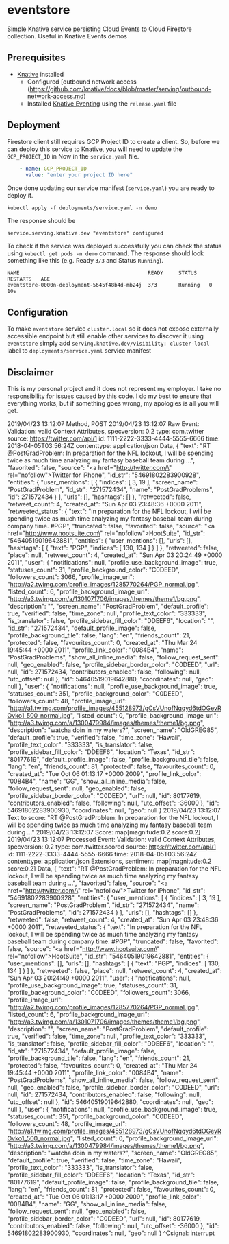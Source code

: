 # eventstore

Simple Knative service persisting Cloud Events to Cloud Firestore collection. Useful in Knative Events demos

## Prerequisites

 * [Knative](https://github.com/knative/docs/blob/master/install) installed
    * Configured [outbound network access (https://github.com/knative/docs/blob/master/serving/outbound-network-access.md)
    * Installed [Knative Eventing](https://github.com/knative/docs/tree/master/eventing) using the `release.yaml` file


## Deployment

Firestore client still requires GCP Project ID to create a client. So, before we can deploy this service to Knative, you will need to update the `GCP_PROJECT_ID` in Now in the `service.yaml` file.

```yaml
    - name: GCP_PROJECT_ID
      value: "enter your project ID here"
```

Once done updating our service manifest (`service.yaml`) you are ready to deploy it.

```shell
kubectl apply -f deployments/service.yaml -n demo
```

The response should be

```shell
service.serving.knative.dev "eventstore" configured
```

To check if the service was deployed successfully you can check the status using `kubectl get pods -n demo` command. The response should look something like this (e.g. Ready `3/3` and Status `Running`).

```shell
NAME                                          READY     STATUS    RESTARTS   AGE
eventstore-0000n-deployment-5645f48b4d-mb24j  3/3       Running   0          10s
```

## Configuration

To make `eventstore` service `cluster.local` so it does not expose externally accessible endpoint but still enable other services to discover it using `eventstore` simply add `serving.knative.dev/visibility: cluster-local` label to `deployments/service.yaml` service manifest

## Disclaimer

This is my personal project and it does not represent my employer. I take no responsibility for issues caused by this code. I do my best to ensure that everything works, but if something goes wrong, my apologies is all you will get.

2019/04/23 13:12:07 Method, POST
2019/04/23 13:12:07 Raw Event: Validation: valid
Context Attributes,
  specversion: 0.2
  type: com.twitter
  source: https://twitter.com/api/1
  id: 1111-2222-3333-4444-5555-6666
  time: 2018-04-05T03:56:24Z
  contenttype: application/json
Data,
  {
    "text": "RT @PostGradProblem: In preparation for the NFL lockout, I will be spending twice as much time analyzing my fantasy baseball team during ...",
    "favorited": false,
    "source": "<a href=\"http://twitter.com/\" rel=\"nofollow\">Twitter for iPhone</a>",
    "id_str": "54691802283900928",
    "entities": {
      "user_mentions": [
        {
          "indices": [
            3,
            19
          ],
          "screen_name": "PostGradProblem",
          "id_str": "271572434",
          "name": "PostGradProblems",
          "id": 271572434
        }
      ],
      "urls": [],
      "hashtags": []
    },
    "retweeted": false,
    "retweet_count": 4,
    "created_at": "Sun Apr 03 23:48:36 +0000 2011",
    "retweeted_status": {
      "text": "In preparation for the NFL lockout, I will be spending twice as much time analyzing my fantasy baseball team during company time. #PGP",
      "truncated": false,
      "favorited": false,
      "source": "<a href=\"http://www.hootsuite.com\" rel=\"nofollow\">HootSuite</a>",
      "id_str": "54640519019642881",
      "entities": {
        "user_mentions": [],
        "urls": [],
        "hashtags": [
          {
            "text": "PGP",
            "indices": [
              130,
              134
            ]
          }
        ]
      },
      "retweeted": false,
      "place": null,
      "retweet_count": 4,
      "created_at": "Sun Apr 03 20:24:49 +0000 2011",
      "user": {
        "notifications": null,
        "profile_use_background_image": true,
        "statuses_count": 31,
        "profile_background_color": "C0DEED",
        "followers_count": 3066,
        "profile_image_url": "http://a2.twimg.com/profile_images/1285770264/PGP_normal.jpg",
        "listed_count": 6,
        "profile_background_image_url": "http://a3.twimg.com/a/1301071706/images/themes/theme1/bg.png",
        "description": "",
        "screen_name": "PostGradProblem",
        "default_profile": true,
        "verified": false,
        "time_zone": null,
        "profile_text_color": "333333",
        "is_translator": false,
        "profile_sidebar_fill_color": "DDEEF6",
        "location": "",
        "id_str": "271572434",
        "default_profile_image": false,
        "profile_background_tile": false,
        "lang": "en",
        "friends_count": 21,
        "protected": false,
        "favourites_count": 0,
        "created_at": "Thu Mar 24 19:45:44 +0000 2011",
        "profile_link_color": "0084B4",
        "name": "PostGradProblems",
        "show_all_inline_media": false,
        "follow_request_sent": null,
        "geo_enabled": false,
        "profile_sidebar_border_color": "C0DEED",
        "url": null,
        "id": 271572434,
        "contributors_enabled": false,
        "following": null,
        "utc_offset": null
      },
      "id": 54640519019642880,
      "coordinates": null,
      "geo": null
    },
    "user": {
      "notifications": null,
      "profile_use_background_image": true,
      "statuses_count": 351,
      "profile_background_color": "C0DEED",
      "followers_count": 48,
      "profile_image_url": "http://a1.twimg.com/profile_images/455128973/gCsVUnofNqqyd6tdOGevROvko1_500_normal.jpg",
      "listed_count": 0,
      "profile_background_image_url": "http://a3.twimg.com/a/1300479984/images/themes/theme1/bg.png",
      "description": "watcha doin in my waters?",
      "screen_name": "OldGREG85",
      "default_profile": true,
      "verified": false,
      "time_zone": "Hawaii",
      "profile_text_color": "333333",
      "is_translator": false,
      "profile_sidebar_fill_color": "DDEEF6",
      "location": "Texas",
      "id_str": "80177619",
      "default_profile_image": false,
      "profile_background_tile": false,
      "lang": "en",
      "friends_count": 81,
      "protected": false,
      "favourites_count": 0,
      "created_at": "Tue Oct 06 01:13:17 +0000 2009",
      "profile_link_color": "0084B4",
      "name": "GG",
      "show_all_inline_media": false,
      "follow_request_sent": null,
      "geo_enabled": false,
      "profile_sidebar_border_color": "C0DEED",
      "url": null,
      "id": 80177619,
      "contributors_enabled": false,
      "following": null,
      "utc_offset": -36000
    },
    "id": 54691802283900930,
    "coordinates": null,
    "geo": null
  }
2019/04/23 13:12:07 Text to score: "RT @PostGradProblem: In preparation for the NFL lockout, I will be spending twice as much time analyzing my fantasy baseball team during ..."
2019/04/23 13:12:07 Score: map[magnitude:0.2 score:0.2]
2019/04/23 13:12:07 Processed Event: Validation: valid
Context Attributes,
  specversion: 0.2
  type: com.twitter.scored
  source: https://twitter.com/api/1
  id: 1111-2222-3333-4444-5555-6666
  time: 2018-04-05T03:56:24Z
  contenttype: application/json
Extensions,
  sentiment: map[magnitude:0.2 score:0.2]
Data,
  {
    "text": "RT @PostGradProblem: In preparation for the NFL lockout, I will be spending twice as much time analyzing my fantasy baseball team during ...",
    "favorited": false,
    "source": "<a href=\"http://twitter.com/\" rel=\"nofollow\">Twitter for iPhone</a>",
    "id_str": "54691802283900928",
    "entities": {
      "user_mentions": [
        {
          "indices": [
            3,
            19
          ],
          "screen_name": "PostGradProblem",
          "id_str": "271572434",
          "name": "PostGradProblems",
          "id": 271572434
        }
      ],
      "urls": [],
      "hashtags": []
    },
    "retweeted": false,
    "retweet_count": 4,
    "created_at": "Sun Apr 03 23:48:36 +0000 2011",
    "retweeted_status": {
      "text": "In preparation for the NFL lockout, I will be spending twice as much time analyzing my fantasy baseball team during company time. #PGP",
      "truncated": false,
      "favorited": false,
      "source": "<a href=\"http://www.hootsuite.com\" rel=\"nofollow\">HootSuite</a>",
      "id_str": "54640519019642881",
      "entities": {
        "user_mentions": [],
        "urls": [],
        "hashtags": [
          {
            "text": "PGP",
            "indices": [
              130,
              134
            ]
          }
        ]
      },
      "retweeted": false,
      "place": null,
      "retweet_count": 4,
      "created_at": "Sun Apr 03 20:24:49 +0000 2011",
      "user": {
        "notifications": null,
        "profile_use_background_image": true,
        "statuses_count": 31,
        "profile_background_color": "C0DEED",
        "followers_count": 3066,
        "profile_image_url": "http://a2.twimg.com/profile_images/1285770264/PGP_normal.jpg",
        "listed_count": 6,
        "profile_background_image_url": "http://a3.twimg.com/a/1301071706/images/themes/theme1/bg.png",
        "description": "",
        "screen_name": "PostGradProblem",
        "default_profile": true,
        "verified": false,
        "time_zone": null,
        "profile_text_color": "333333",
        "is_translator": false,
        "profile_sidebar_fill_color": "DDEEF6",
        "location": "",
        "id_str": "271572434",
        "default_profile_image": false,
        "profile_background_tile": false,
        "lang": "en",
        "friends_count": 21,
        "protected": false,
        "favourites_count": 0,
        "created_at": "Thu Mar 24 19:45:44 +0000 2011",
        "profile_link_color": "0084B4",
        "name": "PostGradProblems",
        "show_all_inline_media": false,
        "follow_request_sent": null,
        "geo_enabled": false,
        "profile_sidebar_border_color": "C0DEED",
        "url": null,
        "id": 271572434,
        "contributors_enabled": false,
        "following": null,
        "utc_offset": null
      },
      "id": 54640519019642880,
      "coordinates": null,
      "geo": null
    },
    "user": {
      "notifications": null,
      "profile_use_background_image": true,
      "statuses_count": 351,
      "profile_background_color": "C0DEED",
      "followers_count": 48,
      "profile_image_url": "http://a1.twimg.com/profile_images/455128973/gCsVUnofNqqyd6tdOGevROvko1_500_normal.jpg",
      "listed_count": 0,
      "profile_background_image_url": "http://a3.twimg.com/a/1300479984/images/themes/theme1/bg.png",
      "description": "watcha doin in my waters?",
      "screen_name": "OldGREG85",
      "default_profile": true,
      "verified": false,
      "time_zone": "Hawaii",
      "profile_text_color": "333333",
      "is_translator": false,
      "profile_sidebar_fill_color": "DDEEF6",
      "location": "Texas",
      "id_str": "80177619",
      "default_profile_image": false,
      "profile_background_tile": false,
      "lang": "en",
      "friends_count": 81,
      "protected": false,
      "favourites_count": 0,
      "created_at": "Tue Oct 06 01:13:17 +0000 2009",
      "profile_link_color": "0084B4",
      "name": "GG",
      "show_all_inline_media": false,
      "follow_request_sent": null,
      "geo_enabled": false,
      "profile_sidebar_border_color": "C0DEED",
      "url": null,
      "id": 80177619,
      "contributors_enabled": false,
      "following": null,
      "utc_offset": -36000
    },
    "id": 54691802283900930,
    "coordinates": null,
    "geo": null
  }
^Csignal: interrupt